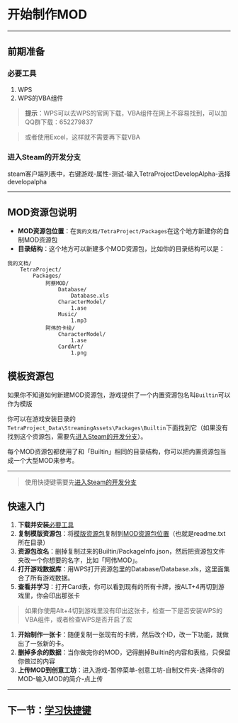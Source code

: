 # 开始制作MOD

---------
<a name="Tools"></a>

## 前期准备
### 必要工具
1. WPS
1. WPS的VBA组件

> **提示**：WPS可以去WPS的官网下载，VBA组件在网上不容易找到，可以加QQ群下载：652279837

> 或者使用Excel，这样就不需要再下载VBA

<a name="EnterDevBranch"></a>
### 进入Steam的开发分支

steam客户端列表中，右键游戏-属性-测试-输入TetraProjectDevelopAlpha-选择developalpha

---------

<a name="UserModFolder"></a>
## MOD资源包说明
- **MOD资源包位置**：在`我的文档/TetraProject/Packages`在这个地方新建你的自制MOD资源包
- **目录结构**：这个地方可以新建多个MOD资源包，比如你的目录结构可以是：
```
我的文档/
	TetraProject/
		Packages/
			阿蔡MOD/
				Database/
					Database.xls
				CharacterModel/
					1.ase
				Music/
					1.mp3		
			阿伟的卡绘/
				CharacterModel/
					1.ase
				CardArt/
					1.png
```



<a name="TemplatePackage"></a>

## 模板资源包
如果你不知道如何新建MOD资源包，游戏提供了一个内置资源包名叫`Builtin`可以作为模版

你可以在游戏安装目录的`TetraProject_Data\StreamingAssets\Packages\Builtin`下面找到它（如果没有找到这个资源包，需要先[进入Steam的开发分支](#EnterDevBranch)）。

每个MOD资源包都使用了和「Builtin」相同的目录结构，你可以把内置资源包当成一个大型MOD来参考。

---------
> 使用快捷键需要先[进入Steam的开发分支](../QuickStart/#EnterDevBranch)

## 快速入门
1. **下载并安装**[必要工具](#Tools)
1. **复制模版资源包**：将[模版资源包](#TemplatePackage)复制到[MOD资源包位置](#UserModFolder)（也就是readme.txt所在目录）
1. **资源包改名**：删掉复制过来的Builtin/PackageInfo.json，然后把资源包文件夹改一个你想要的名字，比如「阿伟MOD」。
1. **打开游戏数据库**：用WPS打开资源包里的Database/Database.xls，这里面集合了所有游戏数据。
1. **查看并学习**：打开Card表，你可以看到现有的所有卡牌，按ALT+4再切到游戏里，你会印出那张卡
> 如果你使用Alt+4切到游戏里没有印出这张卡，检查一下是否安装WPS的VBA组件，或者检查WPS是否开启了宏
1. **开始制作一张卡**：随便复制一张现有的卡牌，然后改个ID，改一下功能，就做出了一张新的卡。
1. **删掉多余的数据**：当你做完你的MOD，记得删掉Builtin的内容和表格，只保留你做过的内容
1. **上传MOD到创意工坊**：进入游戏-暂停菜单-创意工坊-自制文件夹-选择你的MOD-输入MOD的简介-点上传

-----------------
## 下一节：[学习快捷键](../Hotkey)